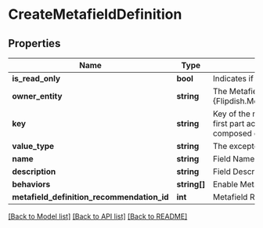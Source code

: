 # CreateMetafieldDefinition

## Properties
Name | Type | Description | Notes
------------ | ------------- | ------------- | -------------
**is_read_only** | **bool** | Indicates if a definition can be edited or not | [optional] 
**owner_entity** | **string** | The Metafield will extend the specified {Flipdish.Metafields.PublicModels.V1.MetafieldDefinitionBase.OwnerEntity} | [optional] 
**key** | **string** | Key of the metafield.  The key must have two parts, separated by a dot. The first part acts as a category, for organizational purposes.  The parts can be composed of lowercase letters, numbers, hyphen and underscore | 
**value_type** | **string** | The excepted type for the Value field | [optional] 
**name** | **string** | Field Name | 
**description** | **string** | Field Description | [optional] 
**behaviors** | **string[]** | Enable Metafield Behaviors | [optional] 
**metafield_definition_recommendation_id** | **int** | Metafield Recommendation Id | [optional] 

[[Back to Model list]](../README.md#documentation-for-models) [[Back to API list]](../README.md#documentation-for-api-endpoints) [[Back to README]](../README.md)


